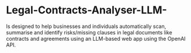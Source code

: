 # Legal-Contracts-Analyser-LLM-
Is designed to help businesses and individuals automatically scan, summarise and identify risks/missing clauses in legal documents like contracts and agreements using an LLM-based web app using the OpenAI API.

